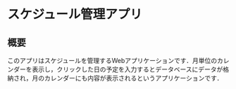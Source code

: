# スケジュール管理アプリ

## 概要
このアプリはスケジュールを管理するWebアプリケーションです．月単位のカレンダーを表示し，クリックした日の予定を入力するとデータベースにデータが格納され，月のカレンダーにも内容が表示されるというアプリケーションです．
